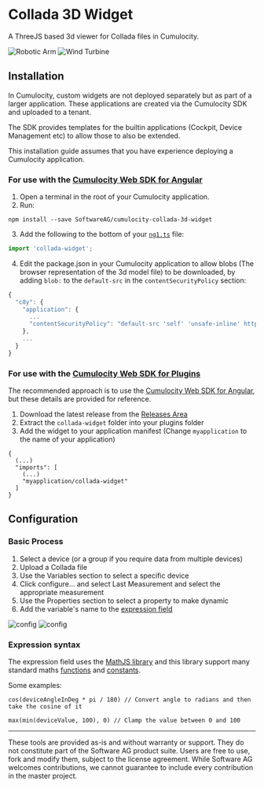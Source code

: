 # Collada 3D Widget

A ThreeJS based 3d viewer for Collada files in Cumulocity.

![Robotic Arm](img/arm.gif)
![Wind Turbine](img/turbine.gif)

## Installation

In Cumulocity, custom widgets are not deployed separately but as part of a larger application. 
These applications are created via the Cumulocity SDK and uploaded to a tenant. 

The SDK provides templates for the builtin applications (Cockpit, Device Management etc) to allow those to also be extended. 

This installation guide assumes that you have experience deploying a Cumulocity application.

### For use with the [Cumulocity Web SDK for Angular](http://cumulocity.com/guides/web/angular)

1. Open a terminal in the root of your Cumulocity application. 
2. Run: 
```
npm install --save SoftwareAG/cumulocity-collada-3d-widget
```
3. Add the following to the bottom of your [`ng1.ts`](http://cumulocity.com/guides/web/angular) file: 
```javascript
import 'collada-widget';
```
4. Edit the package.json in your Cumulocity application to allow blobs (The browser representation of the 3d model file) to be downloaded, by adding `blob:` to the `default-src` in the `contentSecurityPolicy` section:
```javascript
{
  "c8y": {
    "application": {
      ...
      "contentSecurityPolicy": "default-src 'self' 'unsafe-inline' http: https: ws: wss: blob:; ..."
    },
    ...
  }
}

```

### For use with the [Cumulocity Web SDK for Plugins](http://cumulocity.com/guides/web/web-sdk-for-plugins)

The recommended approach is to use the [Cumulocity Web SDK for Angular](http://cumulocity.com/guides/web/angular), but these details are provided for reference.

1. Download the latest release from the [Releases Area](https://github.com/SoftwareAG/cumulocity-collada-3d-widget/releases)
2. Extract the `collada-widget` folder into your plugins folder
3. Add the widget to your application manifest (Change `myapplication` to the name of your application)
```
{
  (...)
  "imports": [
    (...)
    "myapplication/collada-widget"
  ]
}
```

## Configuration

### Basic Process
1. Select a device (or a group if you require data from multiple devices)
2. Upload a Collada file
3. Use the Variables section to select a specific device
4. Click configure... and select Last Measurement and select the appropriate measurement
5. Use the Properties section to select a property to make dynamic
6. Add the variable's name to the [expression field](#expression-syntax)

![config](img/config1.png)
![config](img/config2.png)

### Expression syntax
The expression field uses the [MathJS library](https://mathjs.org/) and this library support many standard maths [functions](https://mathjs.org/docs/reference/functions.html#arithmetic-functions) and [constants](https://mathjs.org/docs/reference/constants.html).

Some examples:

```
cos(deviceAngleInDeg * pi / 180) // Convert angle to radians and then take the cosine of it
```
```
max(min(deviceValue, 100), 0) // Clamp the value between 0 and 100
```

------------------------------

These tools are provided as-is and without warranty or support. They do not constitute part of the Software AG product suite. Users are free to use, fork and modify them, subject to the license agreement. While Software AG welcomes contributions, we cannot guarantee to include every contribution in the master project.

